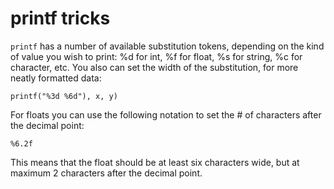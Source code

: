 # printf tricks

`printf` has a number of available substitution tokens, depending on the kind
of value you wish to print: %d for int, %f for float, %s for string,  %c for
character, etc. You also can set the width of the substitution, for more neatly
formatted data:

`printf("%3d %6d"), x, y)` 


For floats you can use the following notation to set the # of characters after
the decimal point:

`%6.2f`

This means that the float should be at least six characters wide, but at
maximum 2 characters after the decimal point. 


